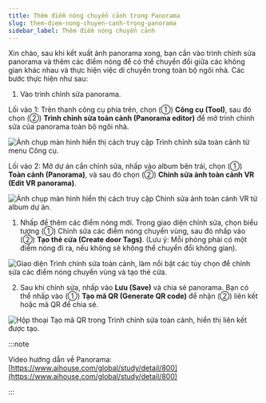 ```yaml
---
title: Thêm điểm nóng chuyển cảnh trong Panorama
slug: them-diem-nong-chuyen-canh-trong-panorama
sidebar_label: Thêm điểm nóng chuyển cảnh
---
```


Xin chào, sau khi kết xuất ảnh panorama xong, bạn cần vào trình chỉnh sửa panorama và thêm các điểm nóng để có thể chuyển đổi giữa các không gian khác nhau và thực hiện việc di chuyển trong toàn bộ ngôi nhà. Các bước thực hiện như sau:

1. Vào trình chỉnh sửa panorama.

Lối vào 1: Trên thanh công cụ phía trên, chọn (①) **Công cụ (Tool)**, sau đó chọn (②) **Trình chỉnh sửa toàn cảnh (Panorama editor)** để mở trình chỉnh sửa của panorama toàn bộ ngôi nhà.

![Ảnh chụp màn hình hiển thị cách truy cập Trình chỉnh sửa toàn cảnh từ menu Công cụ.](https://storage.googleapis.com/jegavn_kb/images/01613954-0ff0-4db6-a38b-af748889067b.png)

Lối vào 2: Mở dự án cần chỉnh sửa, nhấp vào album bên trái, chọn (①) **Toàn cảnh (Panorama)**, và sau đó chọn (②) **Chỉnh sửa ảnh toàn cảnh VR (Edit VR panorama)**.

![Ảnh chụp màn hình hiển thị cách truy cập Chỉnh sửa ảnh toàn cảnh VR từ album dự án.](https://storage.googleapis.com/jegavn_kb/images/39ef5383-77b7-45e1-931a-dcce35c1c358.png)

1. Nhấp để thêm các điểm nóng mới. Trong giao diện chỉnh sửa, chọn biểu tượng (①) Chỉnh sửa các điểm nóng chuyển vùng, sau đó nhấp vào (②) **Tạo thẻ cửa (Create door Tags)**. (Lưu ý: Mỗi phòng phải có một điểm nóng đi ra, nếu không sẽ không thể chuyển đổi không gian).

![Giao diện Trình chỉnh sửa toàn cảnh, làm nổi bật các tùy chọn để chỉnh sửa các điểm nóng chuyển vùng và tạo thẻ cửa.](https://storage.googleapis.com/jegavn_kb/images/78b568a2-840d-459e-a9ca-b5d723bb31d3.png)

2. Sau khi chỉnh sửa, nhấp vào **Lưu (Save)** và chia sẻ panorama. Bạn có thể nhấp vào (①) **Tạo mã QR (Generate QR code)** để nhận (②) liên kết hoặc mã QR để chia sẻ.

![Hộp thoại Tạo mã QR trong Trình chỉnh sửa toàn cảnh, hiển thị liên kết được tạo.](https://storage.googleapis.com/jegavn_kb/images/5d12216f-4d32-4e00-8641-60f1e96209cb.png)

:::note

Video hướng dẫn về Panorama: [https://www.aihouse.com/global/study/detail/800](https://www.aihouse.com/global/study/detail/800)

:::